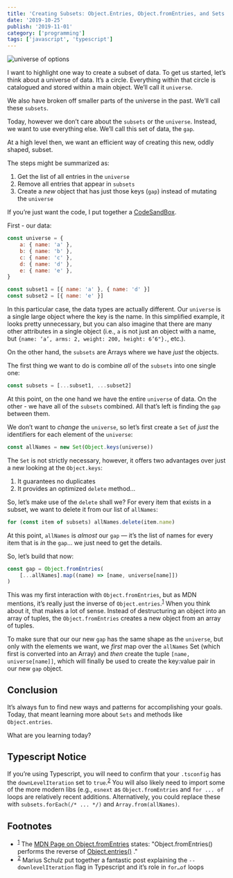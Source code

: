 ```yaml
---
title: 'Creating Subsets: Object.Entries, Object.fromEntries, and Sets'
date: '2019-10-25'
publish: '2019-11-01'
category: ['programming']
tags: ['javascript', 'typescript']
---
```


![universe of options](https://res.cloudinary.com/scweiss1/image/upload/v1593205086/universe-drawing_qwlbra.png)

I want to highlight one way to create a subset of data. To get us started, let’s think about a universe of data. It’s a circle. Everything within that circle is catalogued and stored within a main object. We’ll call it `universe`.

We also have broken off smaller parts of the universe in the past. We’ll call these `subsets`.

Today, however we don’t care about the `subsets` or the `universe`. Instead, we want to use everything else. We’ll call this set of data, the `gap`.

At a high level then, we want an efficient way of creating this new, oddly shaped, subset.

The steps might be summarized as:

1. Get the list of all entries in the `universe`
2. Remove all entries that appear in `subsets`
3. Create a _new_ object that has just those keys (`gap`) instead of mutating the `universe`

If you’re just want the code, I put together a [CodeSandBox](https://codesandbox.io/s/universes-subsets-ts-ubh3n).

First - our data:

```javascript
const universe = {
    a: { name: 'a' },
    b: { name: 'b' },
    c: { name: 'c' },
    d: { name: 'd' },
    e: { name: 'e' },
}

const subset1 = [{ name: 'a' }, { name: 'd' }]
const subset2 = [{ name: 'e' }]
```

In this particular case, the data types are actually different. Our `universe` is a single large object where the key is the name. In this simplified example, it looks pretty unnecessary, but you can also imagine that there are many other attributes in a single object (i.e., `a` is not just an object with a name, but `{name: ‘a’, arms: 2, weight: 200, height: 6’6"}.`, etc.).

On the other hand, the `subsets` are Arrays where we have _just_ the objects.

The first thing we want to do is combine _all_ of the `subsets` into one single one:

```javascript
const subsets = [...subset1, ...subset2]
```

At this point, on the one hand we have the entire `universe` of data. On the other - we have all of the `subsets` combined. All that’s left is finding the `gap` between them.

We don’t want to _change_ the `universe`, so let’s first create a `Set` of _just_ the identifiers for each element of the `universe`:

```javascript
const allNames = new Set(Object.keys(universe))
```

The `Set` is not strictly necessary, however, it offers two advantages over just a new looking at the `Object.keys`:

1. It guarantees no duplicates
2. It provides an optimized `delete` method…

So, let’s make use of the `delete` shall we?
For every item that exists in a subset, we want to delete it from our list of `allNames`:

```javascript
for (const item of subsets) allNames.delete(item.name)
```

At this point, `allNames` is _almost_ our `gap` — it’s the list of names for every item that is _in_ the `gap`… we just need to get the details.

So, let’s build that now:

```javascript
const gap = Object.fromEntries(
    [...allNames].map((name) => [name, universe[name]])
)
```

This was my first interaction with `Object.fromEntries`, but as MDN mentions, it’s really just the inverse of `Object.entries`.<sup>[1](#footnotes)</sup><a id="fn1"></a> When you think about it, that makes a lot of sense. Instead of destructuring an object into an array of tuples, the `Object.fromEntries` creates a new object from an array of tuples.

To make sure that our our new `gap` has the same shape as the `universe`, but only with the elements we want, we _first_ map over the `allNames` Set (which first is converted into an Array) and _then_ create the tuple `[name, universe[name]]`, which will finally be used to create the key:value pair in our new `gap` object.

## Conclusion

It’s always fun to find new ways and patterns for accomplishing your goals. Today, that meant learning more about `Sets` and methods like `Object.entries`.

What are you learning today?

## Typescript Notice

If you’re using Typescript, you will need to confirm that your `.tsconfig` has the `downLevelIteration` set to `true`.<sup>[2](#footnotes)</sup><a id="fn2"></a> You will also likely need to import some of the more modern libs (e.g., `esnext` as `Object.fromEntries` and `for ... of` loops are relatively recent additions. Alternatively, you could replace these with `subsets.forEach(/* ... */)` and `Array.from(allNames)`.

## Footnotes

-   <sup>[1](#fn1)</sup> The [MDN Page on Object.fromEntries](https://developer.mozilla.org/en-US/docs/Web/JavaScript/Reference/Global_Objects/Object/fromEntries) states: "Object.fromEntries() performs the reverse of [Object.entries()](https://developer.mozilla.org/en-US/docs/Web/JavaScript/Reference/Global_Objects/Object/entries) ."
-   <sup>[2](#fn2)</sup> Marius Schulz put together a fantastic post explaining the `--downlevelIteration` flag in Typescript and it’s role in `for…of` loops
